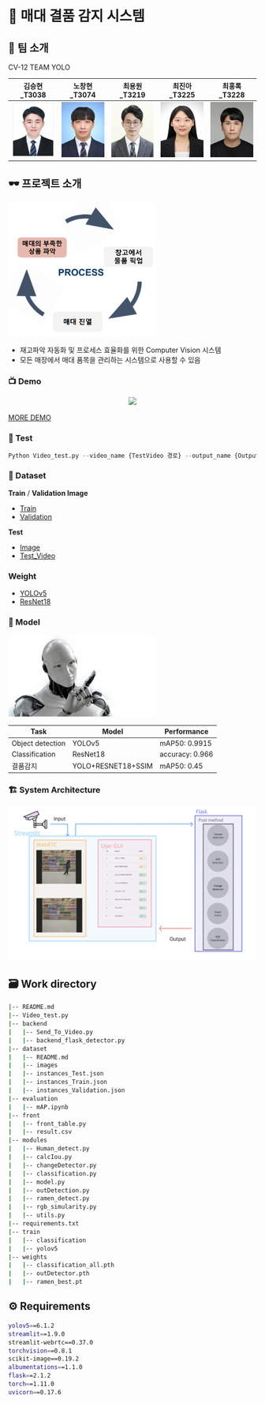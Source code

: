 # 🍜 매대 결품 감지 시스템

## 🤼 팀 소개

CV-12 TEAM YOLO


|김승현_T3038|노창현_T3074|최용원_T3219|최진아_T3225|최홍록_T3228|
|:-:|:-:|:-:|:-:|:-:|
|<a href="https://github.com/KimSeungHyun1217"><img src="imgs/KSH.jpg" width='300px'></a>|<a href="https://github.com/Rohchanghyun"><img src="imgs/NCH.jpg" width='300px'></a>|<a href="https://github.com/chldyddnjs"><img src="imgs/CYW.png" width='300px'></a>|<a href="https://github.com/mango-jina"><img src="imgs/CJA.jpg" width='300px'></a>|<a href="https://github.com/ChoiHongrok"><img src="imgs/CHR.jpg" width='300px'></a>|


## 🕶️ 프로젝트 소개

<img src="imgs/Untitled.png" width='300px'>

- 재고파악 자동화 및 프로세스 효율화를 위한 Computer Vision 시스템
- 모든 매장에서 매대 품목을 관리하는 시스템으로 사용할 수 있음

### 📺 Demo

<p align="center">
    <img src="imgs/demo.gif" width = "600px">
</p>

[MORE DEMO](https://www.youtube.com/channel/UCkP9pf52Y9iGt3Goi099a5g/videos)

### 📝 Test

```python
Python Video_test.py --video_name {TestVideo 경로} --output_name {Output Video name} --topdown {bool}
```

### 📁 Dataset

**Train** / **Validation Image**

- [Train](https://drive.google.com/drive/folders/1ovW3LX2MdJcSPUlFFlB9IXNZWKJFzAdD?usp=sharing)
- [Validation](https://drive.google.com/drive/folders/1rymW4U1QRRV242O1o2wnktA7cUUt_Eqo?usp=sharing)

**Test**

- [Image](https://drive.google.com/drive/folders/1qmnL2lf2FHrFvSTaEln-eABApLqQfiPQ?usp=sharing)
- [Test_Video](https://drive.google.com/drive/folders/1bq-sye22NnQTo-bNx3IOmUKYyZrtXRLm?usp=sharing)

### Weight
- [YOLOv5](https://drive.google.com/file/d/1pmJZ_5UbWJcqj6xGYBRorGtYFkHIhrt8/view?usp=sharing) 
- [ResNet18](https://drive.google.com/file/d/1h1UMPfn0gm522343xg1XO2A6V4Veotjz/view?usp=sharing) 

### 🤔 Model

<img src="imgs/Untitled1.png" width='300px'>

| Task | Model | Performance |
| --- | --- | --- |
| Object detection | YOLOv5 | mAP50: 0.9915 |
| Classification | ResNet18 | accuracy: 0.966 |
| 결품감지 | YOLO+RESNET18+SSIM | mAP50: 0.45 |

### 🏗️ System Architecture

![KakaoTalk_20220603_201716217.jpg](imgs/KakaoTalk_20220603_201716217.jpg)

## 🗃️ Work directory

```bash
|-- README.md
|-- Video_test.py
|-- backend
|   |-- Send_To_Video.py
|   |-- backend_flask_detector.py
|-- dataset
|   |-- README.md
|   |-- images
|   |-- instances_Test.json
|   |-- instances_Train.json
|   |-- instances_Validation.json
|-- evaluation
|   |-- mAP.ipynb
|-- front
|   |-- front_table.py
|   |-- result.csv
|-- modules
|   |-- Human_detect.py
|   |-- calcIou.py
|   |-- changeDetector.py
|   |-- classification.py
|   |-- model.py
|   |-- outDetection.py
|   |-- ramen_detect.py
|   |-- rgb_simularity.py
|   |-- utils.py
|-- requirements.txt
|-- train
|   |-- classification
|   |-- yolov5
|-- weights
|   |-- classification_all.pth
|   |-- outDetector.pth
|   |-- ramen_best.pt
```

## ⚙️ Requirements

```bash
yolov5==6.1.2
streamlit==1.9.0
streamlit-webrtc==0.37.0
torchvision==0.8.1
scikit-image==0.19.2
albumentations==1.1.0
flask==2.1.2
torch==1.11.0
uvicorn==0.17.6
```
